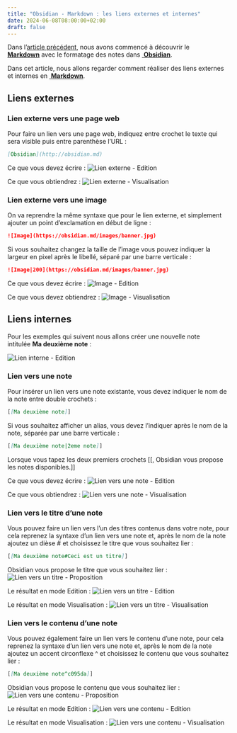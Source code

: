 ```yaml
---
title: "Obsidian - Markdown : les liens externes et internes"
date: 2024-06-08T08:00:00+02:00
draft: false
---
```


Dans l’[article précédent](/posts/obsidian-markdown-premiere-partie), nous avons commencé à découvrir le <a target="_blank" href="https://fr.wikipedia.org/wiki/Markdown"> **Markdown**</a> avec le formatage des notes dans <a target="_blank" href="https://obsidian.md/"> **Obsidian**</a>.

Dans cet article, nous allons regarder comment réaliser des liens externes et internes en <a target="_blank" href="https://fr.wikipedia.org/wiki/Markdown"> **Markdown**</a>.

## Liens externes

### Lien externe vers une page web

Pour faire un lien vers une page web, indiquez entre crochet le texte qui sera visible puis entre parenthèse l’URL : 
```md 
[Obsidian](http://obsidian.md)
```

Ce que vous devez écrire :
![Lien externe - Edition](/images/Pasted_image_20230722204313.jpg#center)

Ce que vous obtiendrez : 
![Lien externe - Visualisation](/images/Pasted_image_20230722204318.jpg#center)


### Lien externe vers une image

On va reprendre la même syntaxe que pour le lien externe, et simplement ajouter un point d’exclamation en début de ligne : 
```md 
![Image](https://obsidian.md/images/banner.jpg)
```

Si vous souhaitez changez la taille de l’image vous pouvez indiquer la largeur en pixel après le libellé, séparé par une barre verticale :  
```md
![Image|200](https://obsidian.md/images/banner.jpg)
```

Ce que vous devez écrire :
![Image - Edition](/images/Pasted_image_20230722204334.jpg#center)

Ce que vous devez obtiendrez :
![Image - Visualisation](/images/Pasted_image_20230722204338.jpg#center)


## Liens internes

Pour les exemples qui suivent nous allons créer une nouvelle note intitulée **Ma deuxième note** :

![Lien interne - Edition](/images/Pasted_image_20230722204348.jpg#center)


### Lien vers une note

Pour insérer un lien vers une note existante, vous devez indiquer le nom de la note entre double crochets : 
```md 
[[Ma deuxième note]]  
```

Si vous souhaitez afficher un alias, vous devez l’indiquer après le nom de la note, séparée par une barre verticale : 
```md 
[[Ma deuxième note|2eme note]]
```

Lorsque vous tapez les deux premiers crochets [[, Obsidian vous propose les notes disponibles.]]

Ce que vous devez écrire : 
![Lien vers une note - Edition](/images/Pasted_image_20230722204402.jpg#center)

Ce que vous obtiendrez :
![Lien vers une note - Visualisation](/images/Pasted_image_20230722204411.jpg#center)

### Lien vers le titre d’une note

Vous pouvez faire un lien vers l’un des titres contenus dans votre note, pour cela reprenez la syntaxe d’un lien vers une note et, après le nom de la note ajoutez un dièse # et choisissez le titre que vous souhaitez lier : 
```md
[[Ma deuxième note#Ceci est un titre]]
```

Obsidian vous propose le titre que vous souhaitez lier : 
![Lien vers un titre - Proposition](/images/Pasted_image_20230722204431.jpg#center)

Le résultat en mode Edition :
![Lien vers un titre - Edition](/images/Pasted_image_20230722204436.jpg#center)

Le résultat en mode Visualisation :
![Lien vers un titre - Visualisation](/images/Pasted_image_20230722204441.jpg#center)

### Lien vers le contenu d’une note

Vous pouvez également faire un lien vers le contenu d’une note, pour cela reprenez la syntaxe d’un lien vers une note et, après le nom de la note ajoutez un accent circonflexe ^ et choisissez le contenu que vous souhaitez lier : 
```md
[[Ma deuxième note^c095da]]
```
Obsidian vous propose le contenu que vous souhaitez lier : 
![Lien vers une contenu - Proposition](/images/Pasted_image_20230722204450.jpg#center)

Le résultat en mode Edition :
![Lien vers une contenu - Edition](/images/Pasted_image_20230722204455.jpg#center)

Le résultat en mode Visualisation :
![Lien vers une contenu - Visualisation](/images/Pasted_image_20230722204459.jpg#center)



